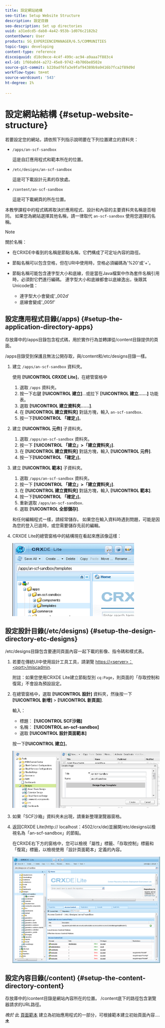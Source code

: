 ```yaml
---
title: 設定網站結構
seo-title: Setup Website Structure
description: 設定目錄
seo-description: Set up directories
uuid: a31edcd5-dab8-4a42-953b-1d076c2182b2
contentOwner: User
products: SG_EXPERIENCEMANAGER/6.5/COMMUNITIES
topic-tags: developing
content-type: reference
discoiquuid: d18c0ece-4c4f-499c-ac94-a9aaa7f883c4
exl-id: 1f60a0d4-a272-45e8-9742-4b706be8502e
source-git-commit: b220adf6fa3e9faf94389b9a9416b7fca2f89d9d
workflow-type: tm+mt
source-wordcount: '543'
ht-degree: 1%

---
```


# 設定網站結構 {#setup-website-structure}

若要設定您的網站，請依照下列指示說明要在下列位置建立的資料夾：

* `/apps/an-scf-sandbox`

   這是自訂應用程式和範本所在的位置。

* `/etc/designs/an-scf-sandbox`

   這是可下載設計元素的存放處。

* `/content/an-scf-sandbox`

   這是可下載網頁的所在位置。

本教學課程中的程式碼將取決於應用程式、設計和內容的主要資料夾名稱是否相同。 如果您為網站選擇其他名稱，請一律取代 `an-scf-sandbox` 使用您選擇的名稱。

>[!NOTE]
>
>關於名稱：
>
>* 在CRXDE中看到的名稱是節點名稱，它們構成了可定址內容的路徑。
>* 節點名稱可以包含空格，但在URI中使用時，空格必須編碼為&#39;%20&#39;或&#39;+&#39;。
>* 節點名稱可能包含連字型大小和底線，但是當在Java檔案中作為套件名稱引用時，必須對它們進行編碼。 連字型大小和底線都會以底線逸出，後跟其Unicode值：
   >
   >   * 連字型大小會變成&#39;_002d&#39;
   >   * 底線會變成&#39;_005f&#39;


## 設定應用程式目錄(/apps) {#setup-the-application-directory-apps}

存放庫中的/apps目錄包含程式碼，用於實作行為並轉譯從/content目錄提供的頁面。

/apps目錄受到保護且無法公開存取，與/content和/etc/designs目錄一樣。

1. 建立 `/apps/an-scf-sandbox` 資料夾。

   使用 **[!UICONTROL CRXDE Lite]**，在總管窗格中

   1. 選取 `/apps` 資料夾。
   1. 按一下右鍵 **[!UICONTROL 建立]**...或拉下 **[!UICONTROL 建立……]** 功能表。
   1. 選取 **[!UICONTROL 建立資料夾……]**.
   1. 在 **[!UICONTROL 建立資料夾]** 對話方塊，輸入 `an-scf-sandbox`.
   1. 按一下&#x200B;**[!UICONTROL 「確定」]**。

1. 建立 **[!UICONTROL 元件]** 子資料夾。

   1. 選取 `/apps/an-scf-sandbox` 資料夾。
   1. 按一下 **[!UICONTROL 「建立」>「建立資料夾」]**.
   1. 在 **[!UICONTROL 建立資料夾]** 對話方塊，輸入 **[!UICONTROL 元件]**.
   1. 按一下&#x200B;**[!UICONTROL 「確定」]**。

1. 建立 **[!UICONTROL 範本]** 子資料夾。

   1. 選取 `/apps/an-scf-sandbox` 資料夾。
   1. 按一下 **[!UICONTROL 「建立」>「建立資料夾」]**.
   1. 在 **[!UICONTROL 建立資料夾]** 對話方塊，輸入 **[!UICONTROL 範本]**.
   1. 按一下&#x200B;**[!UICONTROL 「確定」]**。
   1. 重新選取 `/apps/an-scf-sandbox`.
   1. 選取 **[!UICONTROL 全部儲存]**.

   和任何編輯程式一樣，請經常儲存。 如果您在輸入資料時遇到問題，可能是因為您的登入已逾時，或您需要儲存先前的編輯。

1. CRXDE Lite的總管窗格中的結構現在看起來應該像這樣：

   ![crxde-template](assets/crxde-template.png)

## 設定設計目錄(/etc/designs) {#setup-the-design-directory-etc-designs}

/etc/designs目錄包含要連同頁面內容一起下載的影像、指令碼和樣式表。

1. 若要在傳統UI中使用設計工具工具，請瀏覽 [https://&lt;server>：&lt;port>/miscadmin](http://localhost:4502/miscadmin).

   附註：如果您使用CRXDE Lite建立節點型別 `cq:Page`，則頁面的「存取控制和復寫」不會設為預設設定。

1. 在總管窗格中，選取 **[!UICONTROL 設計]** 資料夾，然後按一下 **[!UICONTROL 新增]** > **[!UICONTROL 新頁面]**.

   輸入：

   * 標題： **[!UICONTROL SCF沙箱]**
   * 名稱： **[!UICONTROL an-scf-sandbox]**
   * 選取 **[!UICONTROL 設計頁面範本]**

   按一下&#x200B;**[!UICONTROL 建立]**。

   ![design-template](assets/design-template.png)

1. 如果「SCF沙箱」資料夾未出現，請重新整理瀏覽器窗格。

1. 返回CRXDE Lite(http:// localhost：4502/crx/de)並展開/etc/designs以檢視名為「an-scf-sandbox」的節點。

   在CRXDE右下方的窗格中，您可以檢視「屬性」標籤、「存取控制」標籤和「復寫」標籤，以檢視使用「設計頁面範本」定義的內容。

   ![crxde-configure-template](assets/crxde-configure-template.png)

## 設定內容目錄(/content) {#setup-the-content-directory-content}

存放庫中的/content目錄是網站內容所在的位置。 /content底下的路徑包含瀏覽器請求的URL路徑。

*晚於* 此 [頁面範本](initial-app.md#createthepagetemplate) 建立為初始應用程式的一部分，可根據範本建立初始頁面內容.... [**⇒**](initial-app.md)
